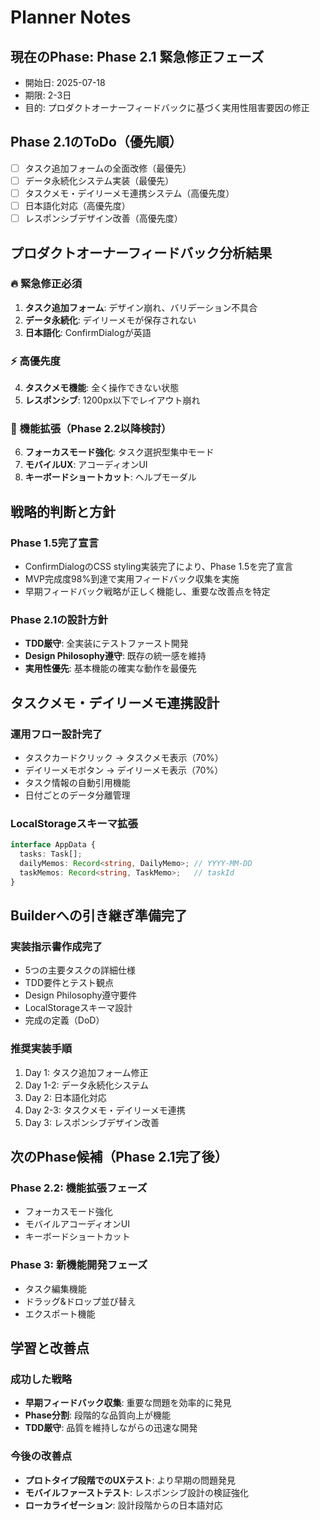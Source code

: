 # Planner Notes

## 現在のPhase: Phase 2.1 緊急修正フェーズ
- 開始日: 2025-07-18
- 期限: 2-3日
- 目的: プロダクトオーナーフィードバックに基づく実用性阻害要因の修正

## Phase 2.1のToDo（優先順）
- [ ] タスク追加フォームの全面改修（最優先）
- [ ] データ永続化システム実装（最優先）
- [ ] タスクメモ・デイリーメモ連携システム（高優先度）
- [ ] 日本語化対応（高優先度）
- [ ] レスポンシブデザイン改善（高優先度）

## プロダクトオーナーフィードバック分析結果

### 🔥 緊急修正必須
1. **タスク追加フォーム**: デザイン崩れ、バリデーション不具合
2. **データ永続化**: デイリーメモが保存されない
3. **日本語化**: ConfirmDialogが英語

### ⚡ 高優先度
4. **タスクメモ機能**: 全く操作できない状態
5. **レスポンシブ**: 1200px以下でレイアウト崩れ

### 🎯 機能拡張（Phase 2.2以降検討）
6. **フォーカスモード強化**: タスク選択型集中モード
7. **モバイルUX**: アコーディオンUI
8. **キーボードショートカット**: ヘルプモーダル

## 戦略的判断と方針

### Phase 1.5完了宣言
- ConfirmDialogのCSS styling実装完了により、Phase 1.5を完了宣言
- MVP完成度98%到達で実用フィードバック収集を実施
- 早期フィードバック戦略が正しく機能し、重要な改善点を特定

### Phase 2.1の設計方針
- **TDD厳守**: 全実装にテストファースト開発
- **Design Philosophy遵守**: 既存の統一感を維持
- **実用性優先**: 基本機能の確実な動作を最優先

## タスクメモ・デイリーメモ連携設計

### 運用フロー設計完了
- タスクカードクリック → タスクメモ表示（70%）
- デイリーメモボタン → デイリーメモ表示（70%）
- タスク情報の自動引用機能
- 日付ごとのデータ分離管理

### LocalStorageスキーマ拡張
```typescript
interface AppData {
  tasks: Task[];
  dailyMemos: Record<string, DailyMemo>; // YYYY-MM-DD
  taskMemos: Record<string, TaskMemo>;   // taskId
}
```

## Builderへの引き継ぎ準備完了

### 実装指示書作成完了
- 5つの主要タスクの詳細仕様
- TDD要件とテスト観点
- Design Philosophy遵守要件
- LocalStorageスキーマ設計
- 完成の定義（DoD）

### 推奨実装手順
1. Day 1: タスク追加フォーム修正
2. Day 1-2: データ永続化システム
3. Day 2: 日本語化対応
4. Day 2-3: タスクメモ・デイリーメモ連携
5. Day 3: レスポンシブデザイン改善

## 次のPhase候補（Phase 2.1完了後）

### Phase 2.2: 機能拡張フェーズ
- フォーカスモード強化
- モバイルアコーディオンUI
- キーボードショートカット

### Phase 3: 新機能開発フェーズ
- タスク編集機能
- ドラッグ&ドロップ並び替え
- エクスポート機能

## 学習と改善点

### 成功した戦略
- **早期フィードバック収集**: 重要な問題を効率的に発見
- **Phase分割**: 段階的な品質向上が機能
- **TDD厳守**: 品質を維持しながらの迅速な開発

### 今後の改善点
- **プロトタイプ段階でのUXテスト**: より早期の問題発見
- **モバイルファーストテスト**: レスポンシブ設計の検証強化
- **ローカライゼーション**: 設計段階からの日本語対応